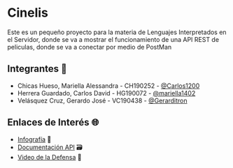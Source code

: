 
# Cinelis 

Este es un pequeño proyecto para la materia de Lenguajes Interpretados en el Servidor,
donde se va a mostrar el funcionamiento de una API REST de peliculas, donde se va a conectar 
por medio de PostMan

## Integrantes 🌱
- Chicas Hueso, Mariella Alessandra - CH190252 - [@Carlos1200](https://github.com/Carlos1200?tab=repositories) 
- Herrera Guardado, Carlos David - HG190072  - [@mariella1402](https://github.com/mariella1402)
- Velásquez Cruz, Gerardo José - VC190438 - [@Gerarditron](https://github.com/Gerarditron)

## Enlaces de Interés 🌐
- [Infografía](https://drive.google.com/file/d/1z8baM3j_msoGgEDTRxVsIC3Fr0keRlmB/view?usp=drivesdk) 📄
- [Documentación API](https://documenter.getpostman.com/view/13313932/UyxbqA2v) 🗃️
- [Video de la Defensa](https://drive.google.com/file/d/19PF23usOVXmQEXfhm-WdGXyaajVNy8qr/view?usp=sharing) 📸





